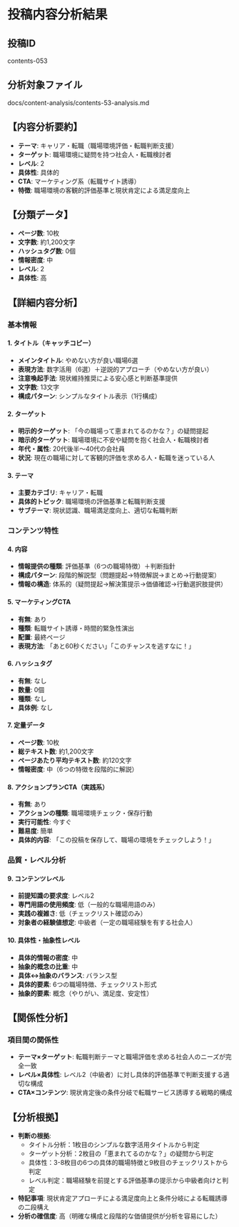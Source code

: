 # 投稿内容分析結果

## 投稿ID
contents-053

## 分析対象ファイル
docs/content-analysis/contents-53-analysis.md

## 【内容分析要約】
- **テーマ**: キャリア・転職（職場環境評価・転職判断支援）
- **ターゲット**: 職場環境に疑問を持つ社会人・転職検討者
- **レベル**: 2
- **具体性**: 具体的
- **CTA**: マーケティング系（転職サイト誘導）
- **特徴**: 職場環境の客観的評価基準と現状肯定による満足度向上

## 【分類データ】
- **ページ数**: 10枚
- **文字数**: 約1,200文字
- **ハッシュタグ数**: 0個
- **情報密度**: 中
- **レベル**: 2
- **具体性**: 高

## 【詳細内容分析】

### 基本情報
#### 1. タイトル（キャッチコピー）
- **メインタイトル**: やめない方が良い職場6選
- **表現方法**: 数字活用（6選）＋逆説的アプローチ（やめない方が良い）
- **注意喚起手法**: 現状維持推奨による安心感と判断基準提供
- **文字数**: 13文字
- **構成パターン**: シンプルなタイトル表示（1行構成）

#### 2. ターゲット
- **明示的ターゲット**: 「今の職場って恵まれてるのかな？」の疑問提起
- **暗示的ターゲット**: 職場環境に不安や疑問を抱く社会人・転職検討者
- **年代・属性**: 20代後半〜40代の会社員
- **状況**: 現在の職場に対して客観的評価を求める人・転職を迷っている人

#### 3. テーマ
- **主要カテゴリ**: キャリア・転職
- **具体的トピック**: 職場環境の評価基準と転職判断支援
- **サブテーマ**: 現状認識、職場満足度向上、適切な転職判断

### コンテンツ特性
#### 4. 内容
- **情報提供の種類**: 評価基準（6つの職場特徴）＋判断指針
- **構成パターン**: 段階的解説型（問題提起→特徴解説→まとめ→行動提案）
- **情報の構造**: 体系的（疑問提起→解決策提示→価値確認→行動選択肢提供）

#### 5. マーケティングCTA
- **有無**: あり
- **種類**: 転職サイト誘導・時間的緊急性演出
- **配置**: 最終ページ
- **表現方法**: 「あと60秒ください」「このチャンスを逃すなに！」

#### 6. ハッシュタグ
- **有無**: なし
- **数量**: 0個
- **種類**: なし
- **具体例**: なし

#### 7. 定量データ
- **ページ数**: 10枚
- **総テキスト数**: 約1,200文字
- **ページあたり平均テキスト数**: 約120文字
- **情報密度**: 中（6つの特徴を段階的に解説）

#### 8. アクションプランCTA（実践系）
- **有無**: あり
- **アクションの種類**: 職場環境チェック・保存行動
- **実行可能性**: 今すぐ
- **難易度**: 簡単
- **具体的内容**: 「この投稿を保存して、職場の環境をチェックしよう！」

### 品質・レベル分析
#### 9. コンテンツレベル
- **前提知識の要求度**: レベル2
- **専門用語の使用頻度**: 低（一般的な職場用語のみ）
- **実践の複雑さ**: 低（チェックリスト確認のみ）
- **対象者の経験値想定**: 中級者（一定の職場経験を有する社会人）

#### 10. 具体性・抽象性レベル
- **具体的情報の密度**: 中
- **抽象的概念の比重**: 中
- **具体↔抽象のバランス**: バランス型
- **具体的要素**: 6つの職場特徴、チェックリスト形式
- **抽象的要素**: 概念（やりがい、満足度、安定性）

## 【関係性分析】
### 項目間の関係性
- **テーマ×ターゲット**: 転職判断テーマと職場評価を求める社会人のニーズが完全一致
- **レベル×具体性**: レベル2（中級者）に対し具体的評価基準で判断支援する適切な構成
- **CTA×コンテンツ**: 現状肯定後の条件分岐で転職サービス誘導する戦略的構成

## 【分析根拠】
- **判断の根拠**: 
  - タイトル分析：1枚目のシンプルな数字活用タイトルから判定
  - ターゲット分析：2枚目の「恵まれてるのかな？」の疑問から判定
  - 具体性：3-8枚目の6つの具体的職場特徴と9枚目のチェックリストから判定
  - レベル判定：職場経験を前提とする評価基準の提示から中級者向けと判定
- **特記事項**: 現状肯定アプローチによる満足度向上と条件分岐による転職誘導の二段構え
- **分析の確信度**: 高（明確な構成と段階的な価値提供が分析を容易にした）
